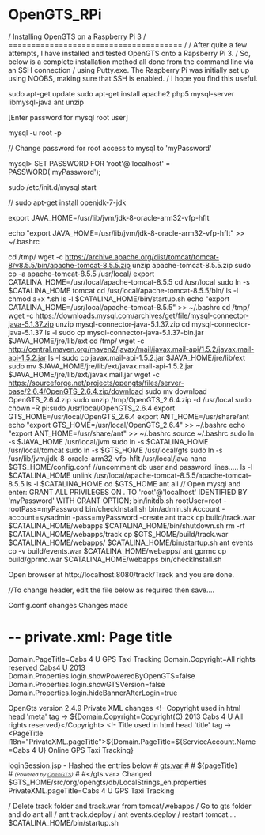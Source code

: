 # OpenGTS_RPi
/ Installing OpenGTS on a Raspberry Pi 3
/ ======================================
/ 
/ After quite a few attempts, I have installed and tested OpenGTS onto a Rapsberry Pi 3.
/ So, below is a complete installation method all done from the command line via an SSH connection
/ using Putty.exe. The Raspberry Pi was initially set up using NOOBS, making sure that SSH is enabled.
/ I hope you find this useful.

sudo apt-get update
sudo apt-get install apache2 php5 mysql-server libmysql-java ant unzip

[Enter password for mysql root user]

mysql -u root -p

// Change password for root access to mysql to 'myPassword'

mysql> SET PASSWORD FOR 'root'@'localhost' = PASSWORD('myPassword');

sudo /etc/init.d/mysql start

// sudo apt-get install openjdk-7-jdk

export JAVA_HOME=/usr/lib/jvm/jdk-8-oracle-arm32-vfp-hflt

echo "export JAVA_HOME=/usr/lib/jvm/jdk-8-oracle-arm32-vfp-hflt" >> ~/.bashrc

cd /tmp/
wget -c https://archive.apache.org/dist/tomcat/tomcat-8/v8.5.5/bin/apache-tomcat-8.5.5.zip
unzip apache-tomcat-8.5.5.zip
sudo cp -a apache-tomcat-8.5.5 /usr/local/
export CATALINA_HOME=/usr/local/apache-tomcat-8.5.5
cd /usr/local
sudo ln -s $CATALINA_HOME tomcat
cd /usr/local/apache-tomcat-8.5.5/bin/
ls -l
chmod a+x *.sh
ls -l
$CATALINA_HOME/bin/startup.sh
echo "export CATALINA_HOME=/usr/local/apache-tomcat-8.5.5" >> ~/.bashrc
cd /tmp/
wget -c https://downloads.mysql.com/archives/get/file/mysql-connector-java-5.1.37.zip
unzip mysql-connector-java-5.1.37.zip
cd mysql-connector-java-5.1.37
ls -l
sudo cp mysql-connector-java-5.1.37-bin.jar $JAVA_HOME/jre/lib/ext
cd /tmp/
wget -c http://central.maven.org/maven2/javax/mail/javax.mail-api/1.5.2/javax.mail-api-1.5.2.jar
ls -l
sudo cp javax.mail-api-1.5.2.jar $JAVA_HOME/jre/lib/ext
sudo mv $JAVA_HOME/jre/lib/ext/javax.mail-api-1.5.2.jar $JAVA_HOME/jre/lib/ext/javax.mail.jar
wget -c https://sourceforge.net/projects/opengts/files/server-base/2.6.4/OpenGTS_2.6.4.zip/download
sudo mv download OpenGTS_2.6.4.zip
sudo unzip /tmp/OpenGTS_2.6.4.zip -d /usr/local
sudo chown -R pi:sudo /usr/local/OpenGTS_2.6.4
export GTS_HOME=/usr/local/OpenGTS_2.6.4
export ANT_HOME=/usr/share/ant
echo "export GTS_HOME=/usr/local/OpenGTS_2.6.4" >> ~/.bashrc
echo "export ANT_HOME=/usr/share/ant" >> ~/.bashrc
source ~/.bashrc
sudo ln -s $JAVA_HOME /usr/local/jvm
sudo ln -s $CATALINA_HOME /usr/local/tomcat
sudo ln -s $GTS_HOME /usr/local/gts
sudo ln -s /usr/lib/jvm/jdk-8-oracle-arm32-vfp-hflt /usr/local/java
nano $GTS_HOME/config.conf //uncomment db user and password lines.....
ls -l $CATALINA_HOME
unlink /usr/local/apache-tomcat-8.5.5/apache-tomcat-8.5.5
ls -l $CATALINA_HOME
cd $GTS_HOME
ant all
// Open mysql and enter: GRANT ALL PRIVILEGES ON *.* TO 'root'@'localhost' IDENTIFIED BY 'myPassword' WITH GRANT OPTION;
bin/initdb.sh rootUser=root -rootPass=myPassword
bin/checkInstall.sh
bin/admin.sh Account -account=sysadmin -pass=myPassword -create
ant track
cp build/track.war $CATALINA_HOME/webapps
$CATALINA_HOME/bin/shutdown.sh
rm -rf $CATALINA_HOME/webapps/track
cp $GTS_HOME/build/track.war $CATALINA_HOME/webapps/
$CATALINA_HOME/bin/startup.sh
ant events
cp -v build/events.war $CATALINA_HOME/webapps/
ant gprmc
cp build/gprmc.war $CATALINA_HOME/webapps
bin/checkInstall.sh

Open browser at http://localhost:8080/track/Track and you are done.

//To change header, edit the file below as required then save....

Config.conf changes  Changes made
# -- private.xml: Page title
Domain.PageTitle=Cabs 4 U GPS Taxi Tracking
Domain.Copyright=All rights reserved Cabs4 U 2013
Domain.Properties.login.showPoweredByOpenGTS=false
Domain.Properties.login.showGTSVersion=false
Domain.Properties.login.hideBannerAfterLogin=true

OpenGts version 2.4.9
Private XML changes
    <!- Copyright used in html head 'meta' tag ->
    <Copyright>${Domain.Copyright=Copyright(C) 2013 Cabs 4 U All rights reserved}</Copyright>
    <!- Title used in html head 'title' tag ->
    <PageTitle i18n="PrivateXML.pageTitle">${Domain.PageTitle=${ServiceAccount.Name=Cabs 4 U} Online GPS Taxi Tracking}</PageTitle>

loginSession.jsp   - Hashed the entries below
    # <gts:var>
     # <td class="titleText" valign="center">
     #   ${pageTitle}<br>
      #  <font style="font-size: 8pt;"><i>(Powered by <a href="http://www.opengts.org" target="_blank" style="color:#444444;">OpenGTS</a>)</i></font>
     # </td>
      #</gts:var>
Changed
$GTS_HOME/src/org/opengts/db/LocalStrings_en.properties 
PrivateXML.pageTitle=Cabs 4 U GPS Taxi Tracking


/ Delete track folder and track.war from tomcat/webapps
/ Go to gts folder and do ant all
/ ant track.deploy
/ ant events.deploy
/ restart tomcat....
$CATALINA_HOME/bin/startup.sh

